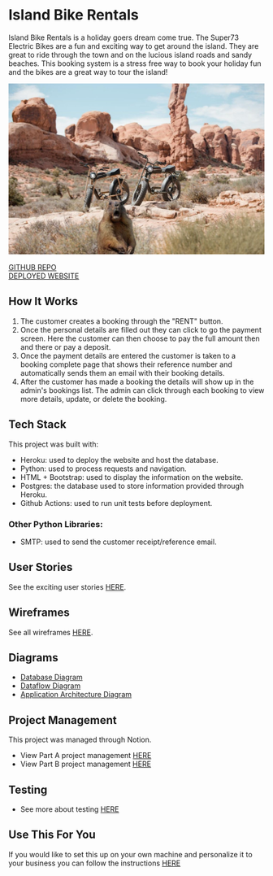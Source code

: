 # Island Bike Rentals

Island Bike Rentals is a holiday goers dream come true. The Super73 Electric Bikes are a fun and exciting way to get around the island. They are great to ride through the town and on the lucious island roads and sandy beaches. This booking system is a stress free way to book your holiday fun and the bikes are a great way to tour the island!

![](docs/images/super73.png)

[GITHUB REPO](https://github.com/rheal3/IslandBikeRentals)  
[DEPLOYED WEBSITE](http://www.islandbikerentals.tk/)

## How It Works
1. The customer creates a booking through the "RENT" button. 
2. Once the personal details are filled out they can click to go the payment screen. Here the customer can then choose to pay the full amount then and there or pay a deposit. 
3. Once the payment details are entered the customer is taken to a booking complete page that shows their reference number and automatically sends them an email with their booking details.
4. After the customer has made a booking the details will show up in the admin's bookings list. The admin can click through each booking to view more details, update, or delete the booking.

## Tech Stack
This project was built with: 
- Heroku: used to deploy the website and host the database.
- Python: used to process requests and navigation.
- HTML + Bootstrap: used to display the information on the website.
- Postgres: the database used to store information provided through Heroku.
- Github Actions: used to run unit tests before deployment.
### Other Python Libraries:
- SMTP: used to send the customer receipt/reference email.


## User Stories
See the exciting user stories [HERE](https://github.com/rheal3/IslandBikeRentals/wiki/User-Stories).


## Wireframes
See all wireframes [HERE](https://github.com/rheal3/IslandBikeRentals/wiki/Wireframes).


## Diagrams
- [Database Diagram](https://github.com/rheal3/IslandBikeRentals/wiki/Data-Diagrams/#Database-Diagram)
- [Dataflow Diagram](https://github.com/rheal3/IslandBikeRentals/wiki/Data-Diagrams/#Dataflow-Diagram)
- [Application Architecture Diagram](https://github.com/rheal3/IslandBikeRentals/wiki/Data-Diagrams/#Application-Architecture-Diagram)


## Project Management

This project was managed through Notion.
- View Part A project management [HERE](https://github.com/rheal3/IslandBikeRentals/wiki/Part-A-Project-Management)
- View Part B project management [HERE](https://github.com/rheal3/IslandBikeRentals/wiki/Part-B-Project-Management)


## Testing
- See more about testing [HERE](https://github.com/rheal3/IslandBikeRentals/wiki/Testing)

## Use This For You
If you would like to set this up on your own machine and personalize it to your business you can follow the instructions [HERE](https://github.com/rheal3/IslandBikeRentals/wiki/Set-Up)